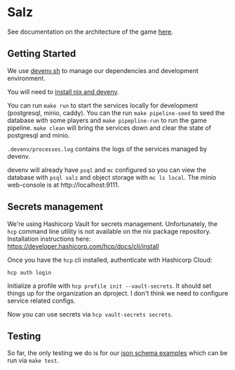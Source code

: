 # Salz

See documentation on the architecture of the game
[here](documentation/architecture.md).

## Getting Started

We use [devenv.sh](https://devenv.sh/) to manage our dependencies and
development environment.

You will need to [install nix and devenv](https://devenv.sh/getting-started/).

You can run `make run` to start the services locally for development
(postgresql, minio, caddy). You can the run `make pipeline-seed` to seed the
database with some players and `make pipepline-run` to run the game pipeline.
`make clean` will bring the services down and
clear the state of postgresql and minio.

`.devenv/processes.log` contains the logs of the services managed by devenv.

devenv will already have `psql` and `mc` configured so you can view the
database with `psql salz` and object storage with `mc ls local`.  The minio
web-console is at http://localhost:9111.

## Secrets management

We're using Hashicorp Vault for secrets management. Unfortunately,
the `hcp` command line utility is not available on the
nix package repository. Installation instructions here:
https://developer.hashicorp.com/hcp/docs/cli/install

Once you have the `hcp` cli installed, authenticate with Hashicorp Cloud:

```
hcp auth login
```

Initialize a profile with `hcp profile init --vault-secrets`. It should
set things up for the organization an dproject. I don't think we need to
configure service related configs.

Now you can use secrets via `hcp vault-secrets secrets`.

## Testing

So far, the only testing we do is for our
[json schema examples](documentation/contracts.md) which can be run via
`make test`.
